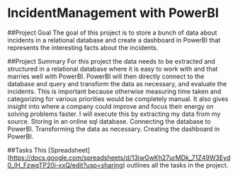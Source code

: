 # IncidentManagement with PowerBI

##Project Goal
The goal of this project is to store a bunch of data about incidents in a relational database and create a dashboard in PowerBI that represents the interesting facts about the incidents.

##Project Summary
For this project the data needs to be extracted and structured in a relational database where it is easy to work with and that marries well with PowerBI.  PowerBI will then directly connect to the database and query and transform the data as necessary, and evaluate the incidents.
This is important because otherwise measuring time taken and categorizing for various priorities would be completely manual. It also gives insight into where a company could improve and focus their energy on solving problems faster.
I will execute this by extracting my data from my source.  Storing in an online sql database. Connecting the database to PowerBI. Transforming the data as necessary. Creating the dashboard in PowerBI.

##Tasks
This [Spreadsheet] (https://docs.google.com/spreadsheets/d/13iwGwKh27urMDk_71Z49W3Eyd0_IH_FzwqTP20i-xxQ/edit?usp=sharing) outlines all the tasks in the project.
